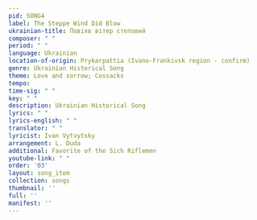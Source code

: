 ```yaml
---
pid: SONG4
label: The Steppe Wind Did Blow
ukrainian-title: Повіяв вітер степовий
composer: " "
period: " "
language: Ukrainian
location-of-origin: Prykarpattia (Ivano-Frankivsk region - confirm)
genre: Ukrainian Historical Song
theme: Love and sorrow; Cossacks
tempo:
time-sig: " "
key: " "
description: Ukrainian Historical Song
lyrics: " "
lyrics-english: " "
translator: " "
lyricist: Ivan Vytvytsky
arrangement: L. Duda
additional: Favorite of the Sich Riflemen
youtube-link: " "
order: '03'
layout: song_item
collection: songs
thumbnail: ''
full: ''
manifest: ''
---
```

